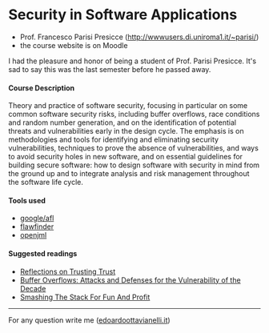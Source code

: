 # Security in Software Applications

- Prof. Francesco Parisi Presicce (http://wwwusers.di.uniroma1.it/~parisi/)
- the course website is on Moodle

I had the pleasure and honor of being a student of Prof. Parisi Presicce. It's sad to say this was the last semester before he passed away.

#### Course Description  
Theory and practice of software security, focusing in particular on some common software security risks, including buffer overflows, race conditions and random number generation, and on the identification of potential threats and vulnerabilities early in the design cycle. The emphasis is on methodologies and tools for identifying and eliminating security vulnerabilities, techniques to prove the absence of vulnerabilities, and ways to avoid security holes in new software, and on essential guidelines for building secure software: how to design software with security in mind from the ground up and to integrate analysis and risk management throughout the software life cycle.

#### Tools used
- [google/afl](https://github.com/google/AFL)
- [flawfinder](https://dwheeler.com/flawfinder/)
- [openjml](https://www.openjml.org/)

#### Suggested readings

- [Reflections on Trusting Trust](http://wwwusers.di.uniroma1.it/~parisi/Risorse/p761-thompson.pdf)
- [Buffer Overflows: Attacks and Defenses for the Vulnerability of the Decade](http://wwwusers.di.uniroma1.it/~parisi/Risorse/cowan-vulnerability.pdf)
- [Smashing The Stack For Fun And Profit](https://elearning.uniroma1.it/pluginfile.php/1059841/mod_resource/content/1/stack_smashing.pdf)

---------

For any question write me ([edoardoottavianelli.it](https://www.edoardoottavianelli.it/))
